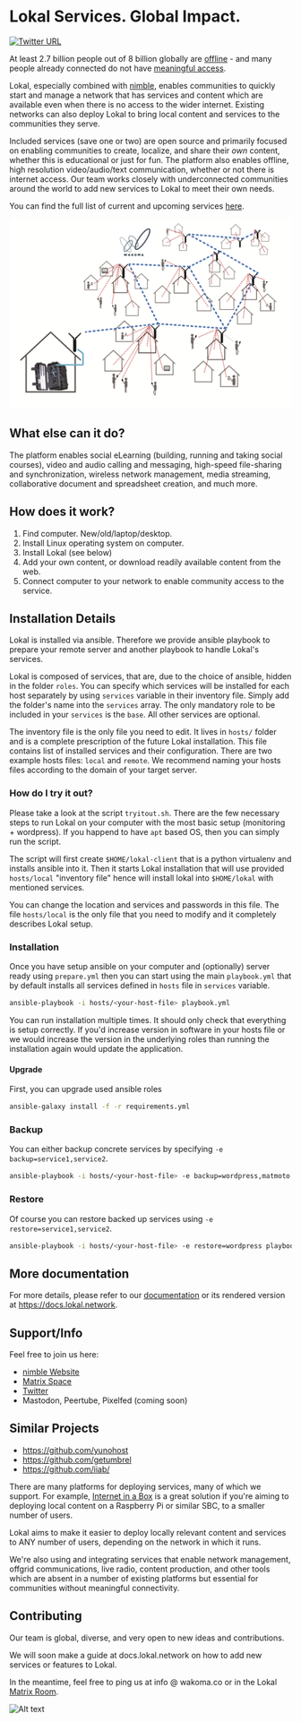 
# Lokal Services. Global Impact.

[![Twitter URL](https://img.shields.io/twitter/follow/WakomaInc?style=social)](https://twitter.com/WakomaInc)


At least 2.7 billion people out of 8 billion globally are [offline](https://www.itu.int/en/mediacentre/Pages/PR-2022-09-16-Internet-surge-slows.aspx) - and many people already connected do not have [meaningful access](https://a4ai.org/news/what-is-meaningful-internet-access-conceptualising-a-holistic-ict4d-policy-framework/).

Lokal, especially combined with [nimble](https://github.com/Wakoma/nimble), enables communities to quickly start and manage a network that has services and content which are available even when there is no access to the wider internet.  Existing networks can also deploy Lokal to bring local content and services to the communities they serve.

Included services (save one or two) are open source and primarily focused on enabling communities to create, localize, and share their *own* content, whether this is educational or just for fun.  The platform also enables offline, high resolution video/audio/text communication, whether or not there is internet access.  Our team works closely with underconnected communities around the world to add new services to Lokal to meet their own needs.

You can find the full list of current and upcoming services [here](https://github.com/Wakoma/Lokal/tree/main/roles#current-services).

![Alt text](https://github.com/Wakoma/docs/blob/main/docs/assets/nimblemeshcolorcropped.png)
 

## What else can it do?

The platform enables social eLearning (building, running and taking social courses), video and audio calling and messaging, high-speed file-sharing and synchronization, wireless network management, media streaming, collaborative document and spreadsheet creation, and much more.

## How does it work?

1. Find computer. New/old/laptop/desktop.
2. Install Linux operating system on computer.
3. Install Lokal (see below)
4. Add your own content, or download readily available content from the web.
5. Connect computer to your network to enable community access to the service.

## Installation Details

Lokal is installed via ansible. Therefore we provide ansible playbook to prepare your remote server and another playbook to handle Lokal's services.

Lokal is composed of services, that are, due to the choice of ansible, hidden in the folder `roles`. You can specify which services will be installed for each host separately by using `services` variable in their inventory file. Simply add the  folder's name into the `services` array. The only mandatory role to be included in your `services` is the `base`. All other
services are optional.

The inventory file is the only file you need to edit. It lives in `hosts/` folder and is a complete prescription of the future Lokal installation. This file contains list of installed services and their configuration. There are two example hosts files: `local` and `remote`. We recommend naming your hosts files according to the domain of your target server.

### How do I try it out?

Please take a look at the script `tryitout.sh`. There are the few necessary steps to run Lokal on your computer with the most basic setup (monitoring + wordpress). If you happend to have `apt` based OS, then you can simply run the script.
 
The script will first create `$HOME/lokal-client` that is a python virtualenv and installs ansible into it. Then it starts Lokal installation that will use provided `hosts/local` "inventory file" hence will install lokal into `$HOME/lokal` with mentioned services.

You can change the location and services and passwords in this file. The file `hosts/local` is the only file that you need to modify and it completely describes Lokal setup.

### Installation

Once you have setup ansible on your computer and (optionally) server ready using `prepare.yml` then you can start using the main `playbook.yml` that by default installs all services defined in `hosts` file in `services` variable.
```bash
ansible-playbook -i hosts/<your-host-file> playbook.yml
```
You can run installation multiple times. It should only check that everything is setup correctly. If you'd increase version in software in your hosts file or we would increase the version in the underlying roles than running the installation again would update the application.

#### Upgrade

First, you can upgrade used ansible roles
```bash
ansible-galaxy install -f -r requirements.yml
```

### Backup

You can either backup concrete services by specifying `-e backup=service1,service2`.
```bash
ansible-playbook -i hosts/<your-host-file> -e backup=wordpress,matmoto playbook.yml
```

### Restore

Of course you can restore backed up services using `-e restore=service1,service2`.
```bash
ansible-playbook -i hosts/<your-host-file> -e restore=wordpress playbook.yml
```

## More documentation

For more details, please refer to our [documentation](docs/) or its rendered version at https://docs.lokal.network.

## Support/Info

Feel free to join us here:

* [nimble Website](https://wakoma.co/nimble/)
* [Matrix Space](https://matrix.to/#/!JWutrWVlqsuiauWbPf:wakoma.net?via=wakoma.net)
* [Twitter](https://twitter.com/WakomaInc)
* Mastodon, Peertube, Pixelfed (coming soon)

## Similar Projects

- https://github.com/yunohost
- https://github.com/getumbrel
- https://github.com/iiab/

There are many platforms for deploying services, many of which we support.  For example, [Internet in a Box](https://github.com/iiab/) is a great solution if you're aiming to deploying local content on a Raspberry Pi or similar SBC, to a smaller number of users.

Lokal aims to make it easier to deploy locally relevant content and services to ANY number of users, depending on the network in which it runs. 

We're also using and integrating services that enable network management, offgrid communications, live radio, content production, and other tools which are absent in a number of existing platforms but essential for communities without meaningful connectivity. 


## Contributing

Our team is global, diverse, and very open to new ideas and contributions.

We will soon make a guide at docs.lokal.network on how to add new services or features to Lokal.

In the meantime, feel free to ping us at info @ wakoma.co or in the Lokal [Matrix Room](https://matrix.to/#/!LiofJlKVLSDakgkDGf:wakoma.net?via=wakoma.net).

![Alt text](https://wakoma.co/wp-content/uploads/2020/01/IMG_5704-Large.jpg)
